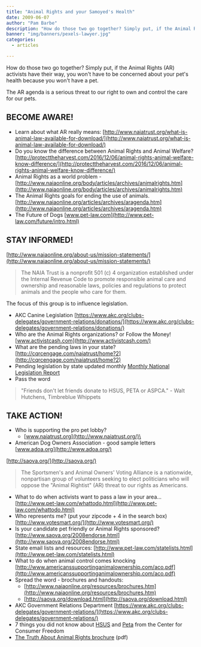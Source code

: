 ```yaml
---
title: "Animal Rights and your Samoyed's Health"
date: 2009-06-07
author: "Pam Barbe"
description: "How do those two go together? Simply put, if the Animal Rights activists have their way, you won't have to be concerned about your pet's health because you won't have a pet."
banner: "img/banners/pexels-lawyer.jpg"
categories:
  - articles

---
```


How do those two go together? Simply put, if the Animal Rights (AR) activists have their way, you won't have to be concerned about your pet's health because you won't have a pet.

The AR agenda is a serious threat to our right to own and control the care for our pets.

## BECOME AWARE!

- Learn about what AR really means:
[http://www.naiatrust.org/what-is-animal-law-available-for-download/](http://www.naiatrust.org/what-is-animal-law-available-for-download/)
- Do you know the difference between Animal Rights and Animal Welfare?
[http://protecttheharvest.com/2016/12/06/animal-rights-animal-welfare-know-difference/](http://protecttheharvest.com/2016/12/06/animal-rights-animal-welfare-know-difference/)
- Animal Rights as a world problem -
[http://www.naiaonline.org/body/articles/archives/animalrights.htm](http://www.naiaonline.org/body/articles/archives/animalrights.htm)
- The Animal Rights goals for ending the use of animals.
[http://www.naiaonline.org/articles/archives/aragenda.htm](http://www.naiaonline.org/articles/archives/aragenda.htm)
- The Future of Dogs
[www.pet-law.com](http://www.pet-law.com/future/intro.html)

## STAY INFORMED!

[http://www.naiaonline.org/about-us/mission-statements/](http://www.naiaonline.org/about-us/mission-statements/)

> The NAIA Trust is a nonprofit 501 (c) 4 organization established
> under the Internal Revenue Code to promote responsible animal care and
> ownership and reasonable laws, policies and regulations to protect
> animals and the people who care for them.

The focus of this group is to influence legislation.

- AKC Canine Legislation
[https://www.akc.org/clubs-delegates/government-relations/donations/](https://www.akc.org/clubs-delegates/government-relations/donations/)
- Who are the Animal Rights organizations? or Follow the Money!
[www.activistcash.com](http://www.activistcash.com/)
- What are the pending laws in your state?
[http://cqrcengage.com/naiatrust/home?2](http://cqrcengage.com/naiatrust/home?2)
- Pending legislation by state updated monthly
[Monthly National Legislation Report](http://mnlreport.typepad.com/the_monthly_national_legi/)
- Pass the word

> "Friends don't let friends donate to HSUS, PETA or ASPCA." - Walt Hutchens, Timbreblue Whippets

## TAKE ACTION!

- Who is supporting the pro pet lobby?
  - [www.naiatrust.org](http://www.naiatrust.org/)\
- American Dog Owners Association - good sample letters
[www.adoa.org](http://www.adoa.org/)

[http://saova.org/](http://saova.org/)

> The Sportsmen's and Animal Owners' Voting Alliance is a nationwide, nonpartisan group of volunteers seeking to
> elect politicians who will oppose the "Animal Rightist" (AR) threat to our rights as Americans.

- What to do when activists want to pass a law in your area...
[http://www.pet-law.com/whattodo.html](http://www.pet-law.com/whattodo.html)
- Who represents me? (put your zipcode + 4 in the search box)
[http://www.votesmart.org/](http://www.votesmart.org/)
- Is your candidate pet friendly or Animal Rights sponsored?
[http://www.saova.org/2008endorse.html](http://www.saova.org/2008endorse.html)
- State email lists and resources:
[http://www.pet-law.com/statelists.html](http://www.pet-law.com/statelists.html)
- What to do when animal control comes knocking
[http://www.americanssupportinganimalownership.com/aco.pdf](http://www.americanssupportinganimalownership.com/aco.pdf)
- Spread the word - brochures and handouts:
  - [http://www.naiaonline.org/resources/brochures.htm](http://www.naiaonline.org/resources/brochures.htm)
  - [http://saova.org/download.html](http://saova.org/download.html)
- AKC Government Relations Department [https://www.akc.org/clubs-delegates/government-relations/](https://www.akc.org/clubs-delegates/government-relations/)
- 7 things you did not know about [HSUS](http://www.consumerfreedom.com/downloads/reference/docs/200810_CCF_7Things_HSUS.pdf) and [Peta](http://www.consumerfreedom.com/downloads/reference/docs/200810_CCF_7Things_PETA.pdf) from the Center for Consumer Freedom
- [The Truth About Animal Rights brochure](/files/The_Truth_About_Animal_Rights.pdf) (pdf)

